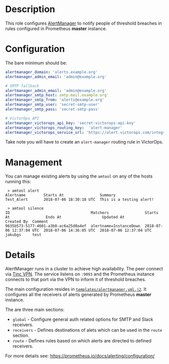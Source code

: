 # Description

This role configures [AlertManager](https://prometheus.io/docs/alerting/alertmanager/) to notify people of threshold breaches in rules configured in Prometheus __master__ instance.

# Configuration

The bare minimum should be:
```yml
alertmanager_domain: 'alerts.example.org'
alertmanager_admin_email: 'admin@example.org'

# SMTP fallback
alertmanager_admin_email: 'admin@example.org'
alertmanager_smtp_host: smtp.mail.example.org'
alertmanager_smtp_from: 'alerts@example.org'
alertmanager_smtp_user: 'secret-smtp-user'
alertmanager_smtp_pass: 'secret-smtp-pass'

# VictorOps API
alertmanager_victorops_api_key: 'secret-victorops-api-key'
alertmanager_victorops_routing_key:  'alert-manager'
alertmanager_victorops_service_url: 'https://alert.victorops.com/integrations/generic/123123123/alert/'
```
Take note you will have to create an `alert-manager` routing rule in VictorOps.

# Management

You can manage existing alerts by using the `amtool` on any of the hosts running this:
```
 > amtool alert
Alertname        Starts At                Summary
Test_Alert       2018-07-06 18:30:18 UTC  This is a testing alert!
```
```
 > amtool silence
ID                                    Matchers                Starts At                Ends At                  Updated At               Created By  Comment  
9635b573-5177-4601-a3b0-ac6a25d0a4ef  alertname=InstanceDown  2018-07-06 12:37:04 UTC  2018-07-06 14:36:05 UTC  2018-07-06 12:37:04 UTC  jakubgs     test
```

# Details

AlertManager runs in a cluster to achieve high availability. The peer connect via [Tinc VPN](https://github.com/status-im/infra-role-bootstrap/tree/master/tasks/tinc).
The service listens on `:9093` and the Prometheus instance connects to that port via the VPN to inform it of threshold breaches.

The main configuration resides in [`templates/alertmanager.yml.j2`](templates/alertmanager.yml.j2).
It configures all the receivers of alerts generated by Prometheus __master__ instance.

The are three main sections:

* `global` - Configure general auth related options for SMTP and Slack receivers.
* `receivers` - Defines destinations of alets which can be used in the `route` section.
* `route` - Defines rules based on which alerts are directed to defined receivers.

For more details see: https://prometheus.io/docs/alerting/configuration/
